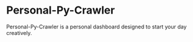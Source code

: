 # Personal-Py-Crawler
Personal-Py-Crawler is a personal dashboard designed to start your day creatively.
